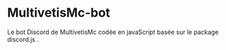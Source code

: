 # MultivetisMc-bot
Le bot Discord de MultivetisMc codée en javaScript basée sur le package discord.js .
